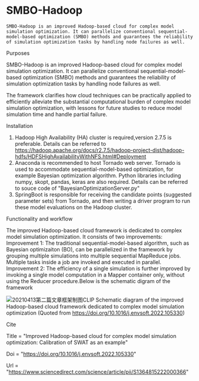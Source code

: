 # SMBO-Hadoop
	SMBO-Hadoop is an improved Hadoop-based cloud for complex model simulation optimization. It can parallelize conventional sequential-model-based optimization (SMBO) methods and guarantees the reliability of simulation optimization tasks by handling node failures as well.

Purposes

SMBO-Hadoop is an improved Hadoop-based cloud for complex model simulation optimization. It can parallelize conventional sequential-model-based optimization (SMBO) methods and guarantees the reliability of simulation optimization tasks by handling node failures as well.

The framework clarifies how cloud techniques can be practically applied to efficiently alleviate the substantial computational burden of complex model simulation optimization, with lessons for future studies to reduce model simulation time and handle partial failure.

Installation
1. Hadoop High Availability (HA) cluster is required,version 2.7.5 is preferable. Details can be referred to https://hadoop.apache.org/docs/r2.7.5/hadoop-project-dist/hadoop-hdfs/HDFSHighAvailabilityWithNFS.html#Deployment
2. Anaconda is recommended to host Tornado web server. Tornado is used to accommodate sequential-model-based optimization, for example Bayesian optimization algorithm. Python libraries including numpy, skopt, pandas, keras are also required. Details can be referred to souce code of "BayesianOptimizationServer.py"
3. SpringBoot is responsible for receiving the candidate points (suggested parameter sets) from Tornado, and then writing a driver program to run these model evaluations on the Hadoop cluster.

Functionality and workflow

The improved Hadoop-based cloud framework is dedicated to complex model simulation optimization. It consists of two improvements: Improvement 1: The traditional sequential-model-based algorithm, such as Bayesian optimizaiton (BO), can be parallelized in the framework by grouping multiple simulations into multiple sequential MapReduce jobs. Multiple tasks inside a job are invoked and executed in parallel. Improvement 2: The efficiency of a single simulation is further improved by invoking a single model computation in a Mapper container only, without using the Reducer procedure.Below is the schematic digram of the framework

![20210413第二篇文章框架制图CLIP](https://user-images.githubusercontent.com/96234482/146670614-ce996cb5-1846-4542-a7bf-206d70fc1ba7.png)
Schematic diagram of the improved Hadoop-based cloud framework dedicated to complex model simulation optimization (Quoted from https://doi.org/10.1016/j.envsoft.2022.105330)

Cite

Title = "Improved Hadoop-based cloud for complex model simulation optimization: Calibration of SWAT as an example"

Doi = "https://doi.org/10.1016/j.envsoft.2022.105330"

Url = "https://www.sciencedirect.com/science/article/pii/S1364815222000366"
